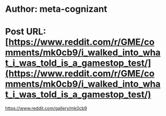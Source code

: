 # Author: meta-cognizant
# Post URL: [https://www.reddit.com/r/GME/comments/mk0cb9/i_walked_into_what_i_was_told_is_a_gamestop_test/](https://www.reddit.com/r/GME/comments/mk0cb9/i_walked_into_what_i_was_told_is_a_gamestop_test/)


https://www.reddit.com/gallery/mk0cb9